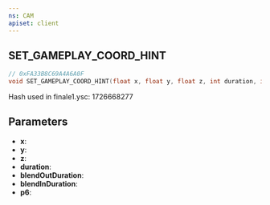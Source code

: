 ```yaml
---
ns: CAM
apiset: client
---
```

## SET_GAMEPLAY_COORD_HINT

```c
// 0xFA33B8C69A4A6A0F
void SET_GAMEPLAY_COORD_HINT(float x, float y, float z, int duration, int blendOutDuration, int blendInDuration, Hash p6);
```

Hash used in finale1.ysc: 1726668277

## Parameters
* **x**:
* **y**:
* **z**:
* **duration**:
* **blendOutDuration**:
* **blendInDuration**:
* **p6**: